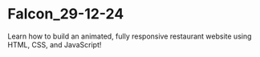 # Falcon_29-12-24
Learn how to build an animated, fully responsive restaurant website using HTML, CSS, and JavaScript!
